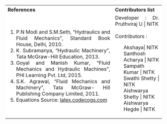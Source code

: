 <table style="text-align:justify;">
  <tr style="background-color: white">
    <th>References</th>
    <th>Contributors list</th>
  </tr>
  <tr style="background-color: white">
    <td>
     <ol>
    <li>P.N Modi and S.M.Seth, “Hydraulics and Fluid Mechanics”, Standard Book House, Delhi, 2010.</li>
    <li>K. Subramanya, “Hydraulic Machinery”, Tata McGraw-Hill Education, 2013.</li>
    <li>Goyal and Manish Kumar, “Fluid Mechanics and Hydraulic Machines”, PHI Learning Pvt. Ltd, 2015.</li>
    <li>S.K. Agrawal, “Fluid Mechanics and Machinery”, Tata McGraw- Hill Publishing Company Limited, 2011.</li>
    <li>Equations Source: <a href="http://latex.codecogs.com/">latex.codecogs.com</a></li>
      </ol>
   </td>
    <td>Developer : Dr. Pruthviraj U | NITK</br></br>
    Contributors :
    <ul style="list-style-type: none;">
    <li>Akshaya| NITK</li>
    <li>Santhosh Acharya | NITK</li>
    <li>Sampath Kumar | NITK</li>
    <li>Swathi Shetty | NITK</li>
    <li>Aishwarya Shetty | NITK</li>
    <li>Aishwarya Hegde | NITK</li>
     </ul></td>
  </tr>
</table>
 
 

